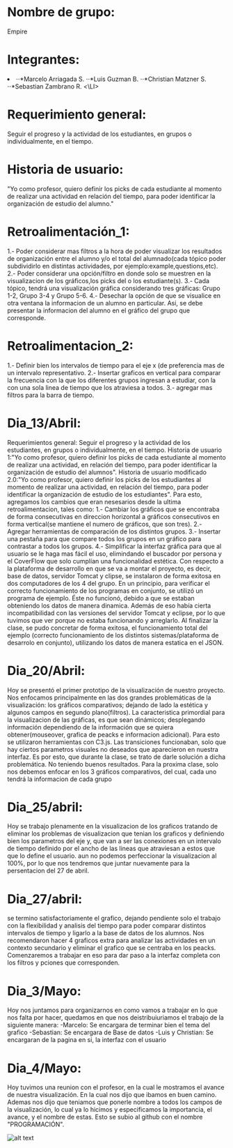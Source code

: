 <head>
<h1>Nombre de grupo:</h1> Empire

<h1>Integrantes:</h1> 
              <LI>
             ⋅⋅*Marcelo Arriagada S.
             ⋅⋅*Luis Guzman B.
             ⋅⋅*Christian Matzner S.
             ⋅⋅*Sebastian Zambrano R.
              <\LI>
             
<h1>Requerimiento general:</h1> 
                     Seguir el progreso y la actividad de los estudiantes, en grupos o individualmente, en el tiempo.

<h1>Historia de usuario:</h1>
                    "Yo como profesor, quiero definir los picks de cada estudiante al momento de realizar una actividad
                   en relación del tiempo, para poder identificar la organización de estudio del alumno."
                   
<h1>Retroalimentación_1:</h1>
                    1.- Poder considerar mas filtros a la hora de poder visualizar los resultados de organización entre el alumno y/o el
                    total del alumnado(cada tópico poder subdividirlo en distintas actividades, por ejemplo:example,questions,etc).
                    2.- Poder considerar una opción/filtro en donde solo se muestren en la visualizacion de los gráficos,los picks del o                       los estudiante(s).
                    3.- Cada tópico, tendrá una visualización gráfica considerando tres gráficas: Grupo 1-2, Grupo 3-4 y Grupo 5-6.
                    4.- Desechar la opción de que se visualice en otra ventana la informacion de un alumno en particular. Asi, se debe 
                    presentar la informacion del alumno en el gráfico del grupo que corresponde.
                    
<h1>Retroalimentacion_2:</h1> 
                    1.- Definir bien los intervalos de tiempo para el eje x (de preferencia mas de un intervalo representativo.
                    2.- Insertar graficos en vertical para comparar la frecuencia con la que los diferentes grupos ingresan a estudiar, con la
                    con una sola linea de tiempo que los atraviesa a todos.
                    3.- agregar mas filtros para la barra de tiempo. 

                    
<h1>Dia_13/Abril:</h1> 
              Requerimientos general: Seguir el progreso y la actividad de los estudiantes, en grupos o individualmente, en el tiempo.
              Historia de usuario 1:"Yo como profesor, quiero definir los picks de cada estudiante al momento de realizar una actividad,
              en relación del tiempo, para poder identificar la organización de estudio del alumnos".
              Historia de usuario modificado 2.0:"Yo como profesor, quiero definir los picks de los estudiantes al momento de realizar
              una actividad, en relación del tiempo, para poder identificar la organización de estudio de los estudiantes".
              Para esto, agregamos los cambios que eran nesesarios desde la ultima retroalimentacion, tales como:
                   1.- Cambiar los gráficos que se encontraba de forma consecutivas en direccion horizontal
                     a gráficos consecutivos en forma vertical(se mantiene el numero de gráficos, que son tres).
                   2.- Agregar herramientas de comparación de los distintos grupos.  
                   3.- Insertar una pestaña para que compare todos los grupos en un gráfico para contrastar a 
                   todos los grupos.
                   4.- Simplificar la interfaz gráfica para que al usuario se le haga mas fácil el uso, 
                      elimindando el buscador por persona y el CoverFlow que solo cumplían una funcionalidad estética.   
             Con respecto a la plataforma de desarrollo en que se va a montar el proyecto, es decir, 
             base de datos, servidor Tomcat y clipse, se instalaron de forma exitosa en dos computadores de los 
             4 del grupo. 
             En un principio, para verificar el correcto funcionamiento de los programas en conjunto, 
             se utilizó un programa de ejemplo. Éste no funcionó, debido a que se estaban obteniendo los datos de 
             manera dinamica. Además de eso había cierta  incompatibilidad con las versiones del servidor Tomcat y 
             eclipse, por lo que tuvimos que ver porque no estaba funcionando y arreglarlo. 
             Al finalizar la clase, se pudo concretar de forma exitosa, el funcionamiento total del ejemplo
             (correcto funcionamiento de los distintos sistemas/plataforma de desarrolo en conjunto), 
             utilizando los datos de manera estatica en el JSON.
              
<h1>Dia_20/Abril:</h1> Hoy se presentó el primer prototipo de la visualización de nuestro proyecto. Nos enfocamos principalmente en las dos                      grandes problemáticas de la visualización: los gráficos comparativos; dejando de lado la estética y algunos campos en                   segundo plano(filtros).
              La caracteristica primordial para la visualizacion de las gráficas, es que sean dinámicos; desplegando información                        dependiendo de la información que se quiera obtener(mouseover, grafica de peacks e informacion adicional).
              Para esto se utilizaron herramientas con C3.js. Las transiciones funcionaban, solo que hay ciertos parametros visuales no                deseados 
              que aparecieron en nuestra interfaz. Es por esto, que durante la clase, se trato de darle solución a dicha problemática.                  No teniendo
              buenos resultados.
              Para la proxima clase, solo nos debemos enfocar en los 3 gráficos comparativos, del cual, cada uno tendrá la informacion                  de cada grupo
  
              
             
<h1>Dia_25/abril:</h1> Hoy se trabajo plenamente en la visualizacion de los graficos tratando de eliminar los problemas de visualizacion que tenian
              los graficos y definiendo bien los parametros del eje y, que van a ser las conexiones en un intervalo de tiempo definido
              por el ancho de las lineas que atraviesan a estos que que lo define el usuario.
              aun no podemos perfeccionar la visualizacion al 100%, por lo que nos tendremos que juntar nuevamente para la persentacion               del 27 de abril.
              
<h1>Dia_27/abril:</h1> se termino satisfactoriamente el grafico, dejando pendiente solo el trabajo con la flexibilidad y analisis del tiempo
              para poder comparar distintos intervalos de tiempo y ligarlo a la base de datos de los alumnos. Nos recomendaron
              hacer 4 graficos extra para analizar las actividades en un contexto secundario y eliminar el grafico que se centraba
              en los peacks. Comenzaremos a trabajar en eso para dar paso a la interfaz completa con los filtros y pciones que
              corresponden.
<h1>Dia_3/Mayo:</h1>   Hoy nos juntamos para organizarnos en como vamos a trabajar en lo que nos falta por hacer, quedamos en que nos                            deistribuiuriamos el trabajo de la siguiente manera:
              -Marcelo: Se encargara de terminar bien el tema del grafico
              -Sebastian: Se encargara de Base de datos
              -Luis y Christian: Se encargaran de la pagina en si, la interfaz con el usuario
<h1>Dia_4/Mayo:</h1>   Hoy tuvimos una reunion con el profesor, en la cual le mostramos el avance de nuestra visualización. En la cual nos dijo                 que ibamos en buen camino. Ademas nos dijo que teniamos que ponerle nombre a todos los campos de la visualización, lo                   cual ya lo  hicimos y especificamos la importancia, el avance, y el nombre de estas. Esto se subio al github con el nombre               "PROGRAMACIÓN".

![alt text](https://github.com/C:/Usuarios/c_mat/Escritorio/Visualizacion.jpg "Logo Title Text 1")
</head>
                    
                    
